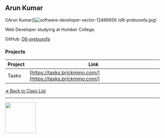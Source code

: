 <style>@import url("//readme.codeadam.ca/readme.css");</style>

## Arun Kumar

![Arun Kumar](![software-developer-vector-12486656](https://github.com/user-attachments/assets/c4793815-ce68-4a79-a5b4-6c33816bf13c)
/d6-prebuxofa.jpg)

Web Developer studying at Humber College.

GitHub: [D6-prebuxofa](https://github.com/D6-prebuxofa)

### Projects

| Project | Link |
| ------- | ---- |
| Tasks   | [https://tasks.brickmmo.com/](https://tasks.brickmmo.com/) |

[&#10132; Back to Class List](/)

---

<a href="https://brickmmo.com">
<img src="https://brickmmo.com/images/brickmmo-logo-horizontal.jpg" width="100">
</a>

